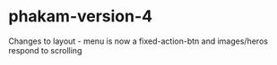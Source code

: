 # phakam-version-4
Changes to layout - menu is now a fixed-action-btn and images/heros respond to scrolling

